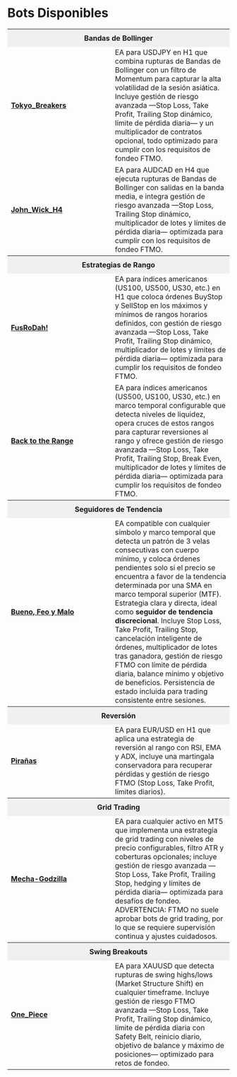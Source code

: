 # Bots Disponibles

<table style="table-layout:fixed; width:100%;">
  <!-- Bandas de Bollinger -->
  <tr>
    <th colspan="2" style="text-align:center; background-color:#f0f0f0; padding:10px;">
      Bandas de Bollinger
    </th>
  </tr>
  <tr>
    <td style="text-align:left; width:220px; min-width:220px; max-width:220px;">
      <a href="Tokyo_Breakers/README.md"><b>Tokyo_Breakers</b></a>
    </td>
    <td style="text-align:left;">
      EA para USDJPY en H1 que combina rupturas de Bandas de Bollinger con un filtro de Momentum para capturar la alta volatilidad de la sesión asiática. Incluye gestión de riesgo avanzada —Stop Loss, Take Profit, Trailing Stop dinámico, límite de pérdida diaria— y un multiplicador de contratos opcional, todo optimizado para cumplir con los requisitos de fondeo FTMO.
    </td>
  </tr>
  <tr>
    <td style="text-align:left;">
      <a href="John_Wick_H4/README.md"><b>John_Wick_H4</b></a>
    </td>
    <td style="text-align:left;">
      EA para AUDCAD en H4 que ejecuta rupturas de Bandas de Bollinger con salidas en la banda media, e integra gestión de riesgo avanzada —Stop Loss, Trailing Stop dinámico, multiplicador de lotes y límites de pérdida diaria— optimizada para cumplir con los requisitos de fondeo FTMO.
    </td>
  </tr>

  <!-- Estrategias de Rango -->
  <tr>
    <th colspan="2" style="text-align:center; background-color:#f0f0f0; padding:10px;">
      Estrategias de Rango
    </th>
  </tr>
  <tr>
    <td style="text-align:left;">
      <a href="FusRoDah!/README.md"><b>FusRoDah!</b></a>
    </td>
    <td style="text-align:left;">
      EA para índices americanos (US100, US500, US30, etc.) en H1 que coloca órdenes BuyStop y SellStop en los máximos y mínimos de rangos horarios definidos, con gestión de riesgo avanzada —Stop Loss, Take Profit, Trailing Stop dinámico, multiplicador de lotes y límites de pérdida diaria— optimizada para cumplir los requisitos de fondeo FTMO.
    </td>
  </tr>
  <tr>
    <td style="text-align:left;">
      <a href="Back_to_the_Range/README.md"><b>Back to the Range</b></a>
    </td>
    <td style="text-align:left;">
      EA para índices americanos (US500, US100, US30, etc.) en marco temporal configurable que detecta niveles de liquidez, opera cruces de estos rangos para capturar reversiones al rango y ofrece gestión de riesgo avanzada —Stop Loss, Take Profit, Trailing Stop, Break Even, multiplicador de lotes y límites de pérdida diaria— optimizada para cumplir los requisitos de fondeo FTMO.
    </td>
  </tr>

  <!-- Seguidores de Tendencia -->
  <tr>
    <th colspan="2" style="text-align:center; background-color:#f0f0f0; padding:10px;">
      Seguidores de Tendencia
    </th>
  </tr>
  <tr>
    <td style="text-align:left; width:220px; min-width:220px; max-width:220px;">
      <a href="Bueno_Feo_Malo/README.md"><b>Bueno, Feo y Malo</b></a>
    </td>
    <td style="text-align:left;">
      EA compatible con cualquier símbolo y marco temporal que detecta un patrón de 3 velas consecutivas con cuerpo mínimo, y coloca órdenes pendientes solo si el precio se encuentra a favor de la tendencia determinada por una SMA en marco temporal superior (MTF). Estrategia clara y directa, ideal como <b>seguidor de tendencia discrecional</b>. Incluye Stop Loss, Take Profit, Trailing Stop, cancelación inteligente de órdenes, multiplicador de lotes tras ganadora, gestión de riesgo FTMO con límite de pérdida diaria, balance mínimo y objetivo de beneficios. Persistencia de estado incluida para trading consistente entre sesiones.
    </td>
  </tr>

  <!-- Reversión -->
  <tr>
    <th colspan="2" style="text-align:center; background-color:#f0f0f0; padding:10px;">
      Reversión
    </th>
  </tr>
  <tr>
    <td style="text-align:left;">
      <a href="Pirañas/README.md"><b>Pirañas</b></a>
    </td>
    <td style="text-align:left;">
      EA para EUR/USD en H1 que aplica una estrategia de reversión al rango con RSI, EMA y ADX, incluye una martingala conservadora para recuperar pérdidas y gestión de riesgo FTMO (Stop Loss, Take Profit, límites diarios).
    </td>
  </tr>

  <!-- Grid Trading -->
  <tr>
    <th colspan="2" style="text-align:center; background-color:#f0f0f0; padding:10px;">
      Grid Trading
    </th>
  </tr>
  <tr>
    <td style="text-align:left;">
      <a href="Mecha_Godzilla/README.md"><b>Mecha-Godzilla</b></a>
    </td>
    <td style="text-align:left;">
      EA para cualquier activo en MT5 que implementa una estrategia de grid trading con niveles de precio configurables, filtro ATR y coberturas opcionales; incluye gestión de riesgo avanzada —Stop Loss, Take Profit, Trailing Stop, hedging y límites de pérdida diaria— optimizada para desafíos de fondeo. ADVERTENCIA: FTMO no suele aprobar bots de grid trading, por lo que se requiere supervisión continua y ajustes cuidadosos.
    </td>
  </tr>

  <!-- Swing Breakouts -->
  <tr>
    <th colspan="2" style="text-align:center; background-color:#f0f0f0; padding:10px;">
      Swing Breakouts
    </th>
  </tr>
  <tr>
    <td style="text-align:left; width:220px; min-width:220px; max-width:220px;">
      <a href="One_Piece_v01/README.md"><b>One_Piece</b></a>
    </td>
    <td style="text-align:left;">
      EA para XAUUSD que detecta rupturas de swing highs/lows (Market Structure Shift) en cualquier timeframe. Incluye gestión de riesgo FTMO avanzada —Stop Loss, Take Profit, Trailing Stop dinámico, límite de pérdida diaria con Safety Belt, reinicio diario, objetivo de balance y máximo de posiciones— optimizado para retos de fondeo.
    </td>
  </tr>
</table>
